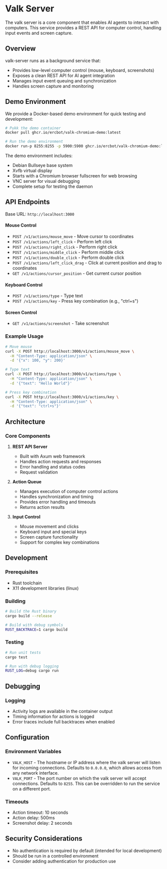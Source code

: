 # Valk Server

The valk server is a core component that enables AI agents to interact with computers. This service provides a REST API for computer control, handling input events and screen capture.

## Overview

valk-server runs as a background service that:
- Provides low-level computer control (mouse, keyboard, screenshots)
- Exposes a clean REST API for AI agent integration
- Manages input event queuing and synchronization
- Handles screen capture and monitoring

## Demo Environment

We provide a Docker-based demo environment for quick testing and development:

```bash
# Pukk the demo container
docker pull ghcr.io/ercbot/valk-chromium-demo:latest

# Run the demo environment
docker run-p 8255:8255 -p 5900:5900 ghcr.io/ercbot/valk-chromium-demo:latest
```

The demo environment includes:
- Debian Bullseye base system
- Xvfb virtual display
- Starts with a Chromium browser fullscreen for web browsing
- VNC server for visual debugging
- Complete setup for testing the daemon

## API Endpoints

Base URL: `http://localhost:3000`

#### Mouse Control
- `POST /v1/actions/mouse_move` - Move cursor to coordinates
- `POST /v1/actions/left_click` - Perform left click
- `POST /v1/actions/right_click` - Perform right click
- `POST /v1/actions/middle_click` - Perform middle click
- `POST /v1/actions/double_click` - Perform double click
- `POST /v1/actions/left_click_drag` - Click at current position and drag to coordinates
- `GET /v1/actions/cursor_position` - Get current cursor position

#### Keyboard Control
- `POST /v1/actions/type` - Type text
- `POST /v1/actions/key` - Press key combination (e.g., "ctrl+s")

#### Screen Control
- `GET /v1/actions/screenshot` - Take screenshot

### Example Usage

```bash
# Move mouse
curl -X POST http://localhost:3000/v1/actions/mouse_move \
  -H "Content-Type: application/json" \
  -d '{"x": 100, "y": 200}'

# Type text
curl -X POST http://localhost:3000/v1/actions/type \
  -H "Content-Type: application/json" \
  -d '{"text": "Hello World"}'

# Press key combination
curl -X POST http://localhost:3000/v1/actions/key \
  -H "Content-Type: application/json" \
  -d '{"text": "ctrl+s"}'
```

## Architecture

### Core Components

1. **REST API Server**
   - Built with Axum web framework
   - Handles action requests and responses
   - Error handling and status codes
   - Request validation

2. **Action Queue**
   - Manages execution of computer control actions
   - Handles synchronization and timing
   - Provides error handling and timeouts
   - Returns action results

3. **Input Control**
   - Mouse movement and clicks
   - Keyboard input and special keys
   - Screen capture functionality
   - Support for complex key combinations

## Development

### Prerequisites

- Rust toolchain
- X11 development libraries (linux)

### Building

```bash
# Build the Rust binary
cargo build --release

# Build with debug symbols
RUST_BACKTRACE=1 cargo build
```

### Testing

```bash
# Run unit tests
cargo test

# Run with debug logging
RUST_LOG=debug cargo run
```

## Debugging

### Logging

- Activity logs are available in the container output
- Timing information for actions is logged
- Error traces include full backtraces when enabled

## Configuration

### Environment Variables

- `VALK_HOST` - The hostname or IP address where the valk server will listen for incoming connections. Defaults to `0.0.0.0`, which allows access from any network interface.
- `VALK_PORT` - The port number on which the valk server will accept connections. Defaults to `8255`. This can be overridden to run the service on a different port.

### Timeouts

- Action timeout: 10 seconds
- Action delay: 500ms
- Screenshot delay: 2 seconds

## Security Considerations

- No authentication is required by default (intended for local development)
- Should be run in a controlled environment
- Consider adding authentication for production use